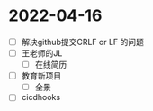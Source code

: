 # 2022-04-16
 - [ ] 解决github提交CRLF or LF 的问题
 - [ ] 王老师的JL
   - [ ] 在线简历
 - [ ] 教育新项目
   - [ ] 全景
 - [ ] cicdhooks